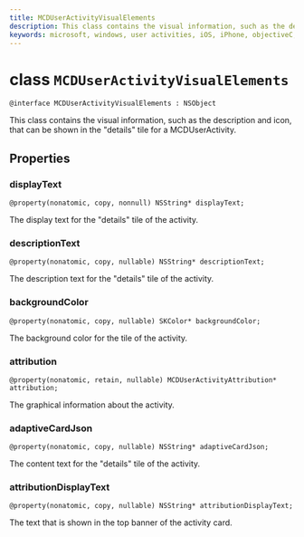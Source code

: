 ```yaml
---
title: MCDUserActivityVisualElements
description: This class contains the visual information, such as the description and icon, that can be shown in the "details" tile for a MCDUserActivity.
keywords: microsoft, windows, user activities, iOS, iPhone, objectiveC, connected devices, Project Rome 
---
```


# class `MCDUserActivityVisualElements`

```
@interface MCDUserActivityVisualElements : NSObject 
```

This class contains the visual information, such as the description and icon, that can be shown in the "details" tile for a MCDUserActivity.

## Properties

### displayText
`@property(nonatomic, copy, nonnull) NSString* displayText;`

The display text for the "details" tile of the activity.

### descriptionText
`@property(nonatomic, copy, nullable) NSString* descriptionText;`

The description text for the "details" tile of the activity.

### backgroundColor
`@property(nonatomic, copy, nullable) SKColor* backgroundColor;`

The background color for the tile of the activity.

### attribution
`@property(nonatomic, retain, nullable) MCDUserActivityAttribution* attribution;`

The graphical information about the activity.

### adaptiveCardJson
`@property(nonatomic, copy, nullable) NSString* adaptiveCardJson;`

The content text for the "details" tile of the activity.

### attributionDisplayText
`@property(nonatomic, copy, nullable) NSString* attributionDisplayText;`

The text that is shown in the top banner of the activity card.